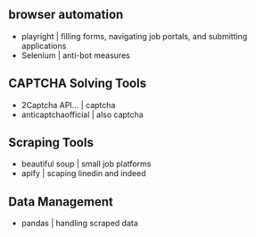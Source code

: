 ## browser automation
- playright | filling forms, navigating job portals, and submitting applications
- Selenium | anti-bot measures

## CAPTCHA Solving Tools
- 2Captcha API... | captcha
- anticaptchaofficial | also captcha

## Scraping Tools
- beautiful soup | small job platforms
- apify | scaping linedin and indeed

## Data Management
- pandas | handling scraped data
